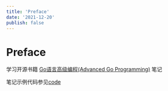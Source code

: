 ```yaml
---
title: 'Preface'
date: '2021-12-20'
publish: false
---
```


# Preface

学习开源书籍 [Go语言高级编程(Advanced Go Programming)](https://chai2010.cn/advanced-go-programming-book/) 笔记

笔记示例代码参见[code](https://github.com/dreamjz/golang-notes/tree/main/OpenSourceBook/Advanced-Go-Programming)

